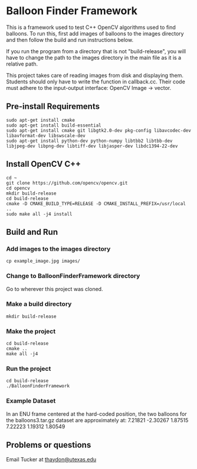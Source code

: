 # Balloon Finder Framework
This is a framework used to test C++ OpenCV algorithms used to find balloons. To run this, first add images of balloons to the images directory and then follow the build and run instructions below.

If you run the program from a directory that is not "build-release", you will have to change the path to the images directory in the main file as it is a relative path.

This project takes care of reading images from disk and displaying them. Students should only have to write the function in callback.cc. Their code must adhere to the input-output interface: OpenCV Image -> vector<BalloonInfo>.

## Pre-install Requirements
``` 
sudo apt-get install cmake 
sudo apt-get install build-essential
sudo apt-get install cmake git libgtk2.0-dev pkg-config libavcodec-dev libavformat-dev libswscale-dev
sudo apt-get install python-dev python-numpy libtbb2 libtbb-dev libjpeg-dev libpng-dev libtiff-dev libjasper-dev libdc1394-22-dev
```

## Install OpenCV C++
```
cd ~
git clone https://github.com/opencv/opencv.git
cd opencv
mkdir build-release
cd build-release
cmake -D CMAKE_BUILD_TYPE=RELEASE -D CMAKE_INSTALL_PREFIX=/usr/local ..
sudo make all -j4 install
```

## Build and Run
### Add images to the images directory
```
cp example_image.jpg images/
```

### Change to BalloonFinderFramework directory
Go to wherever this project was cloned.

### Make a build directory
```
mkdir build-release
```

### Make the project
```
cd build-release
cmake ..
make all -j4
```

### Run the project
```
cd build-release
./BalloonFinderFramework
```

### Example Dataset
In an ENU frame centered at the hard-coded position, the two balloons for the balloons3.tar.gz dataset are approximately at:
7.21821 -2.30267  1.87515  
7.22223 1.19312 1.80549 
 

## Problems or questions
Email Tucker at thaydon@utexas.edu
